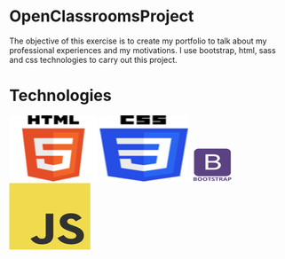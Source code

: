 # OpenClassroomsProject
The objective of this exercise is to create my portfolio to talk about my professional experiences and my motivations.
I use bootstrap, html, sass and css technologies to carry out this project. 

 # Technologies
 ![html](images/html.png)
 ![css](images/css.png)
 ![bootstrap](images/bootstrap.png)
 ![js](images/js.png)
 
